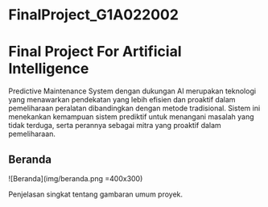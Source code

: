 # FinalProject_G1A022002
# Final Project For Artificial Intelligence

Predictive Maintenance System dengan dukungan AI merupakan teknologi yang menawarkan pendekatan yang lebih efisien dan proaktif dalam pemeliharaan peralatan dibandingkan dengan metode tradisional. Sistem ini menekankan kemampuan sistem prediktif untuk menangani masalah yang tidak terduga, serta perannya sebagai mitra yang proaktif dalam pemeliharaan.

## Beranda

![Beranda](img/beranda.png =400x300)

Penjelasan singkat tentang gambaran umum proyek.
